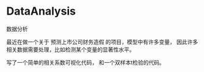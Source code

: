 # DataAnalysis
数据分析

最近在做一个关于 预测上市公司财务造假 的项目，模型中有许多变量，
因此许多相关数据需要处理，比如检测某个变量的显著性水平。

写了一个简单的相关系数可视化代码，
和一个双样本t检验的代码。
